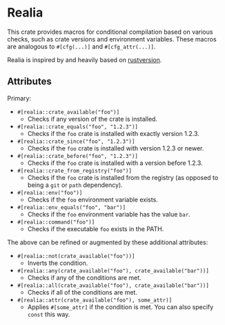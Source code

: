 # Realia

This crate provides macros for conditional compilation based on various checks,
such as crate versions and environment variables. These macros are analogous to
`#[cfg(...)]` and `#[cfg_attr(...)]`.

Realia is inspired by and heavily based on [rustversion](https://crates.io/crates/rustversion).

## Attributes
Primary:

* `#[realia::crate_available("foo")]`
  * Checks if any version of the crate is installed.
* `#[realia::crate_equals("foo", "1.2.3")]`
  * Checks if the `foo` crate is installed with exactly version 1.2.3.
* `#[realia::crate_since("foo", "1.2.3")]`
  * Checks if the `foo` crate is installed with version 1.2.3 or newer.
* `#[realia::crate_before("foo", "1.2.3")]`
  * Checks if the `foo` crate is installed with a version before 1.2.3.
* `#[realia::crate_from_registry("foo")]`
  * Checks if the `foo` crate is installed from the registry (as opposed to
    being a `git` or `path` dependency).
* `#[realia::env("foo")]`
  * Checks if the `foo` environment variable exists.
* `#[realia::env_equals("foo", "bar")]`
  * Checks if the `foo` environment variable has the value `bar`.
* `#[realia::command("foo")]`
  * Checks if the executable `foo` exists in the PATH.

The above can be refined or augmented by these additional attributes:

* `#[realia::not(crate_available("foo"))]`
  * Inverts the condition.
* `#[realia::any(crate_available("foo"), crate_available("bar"))]`
  * Checks if any of the conditions are met.
* `#[realia::all(crate_available("foo"), crate_available("bar"))]`
  * Checks if all of the conditions are met.
* `#[realia::attr(crate_available("foo"), some_attr)]`
  * Applies `#[some_attr]` if the condition is met.
    You can also specify `const` this way.
